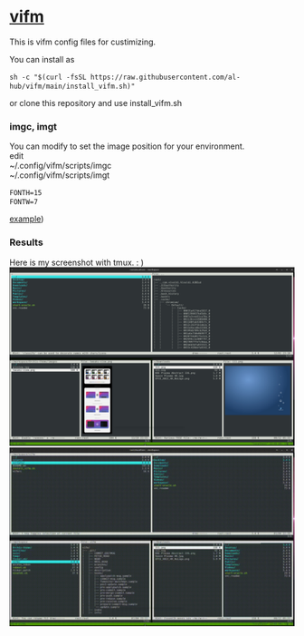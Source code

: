 # [vifm](https://github.com/vifm/vifm)

This is vifm config files for custimizing.

You can install as
```
sh -c "$(curl -fsSL https://raw.githubusercontent.com/al-hub/vifm/main/install_vifm.sh)"
```

or clone this repository and use install_vifm.sh

### imgc, imgt  
You can modify to set the image position for your environment.  
edit  
~/.config/vifm/scripts/imgc  
~/.config/vifm/scripts/imgt  
```
FONTH=15 
FONTW=7 
```
[example](https://github.com/al-hub/vifm/commit/354f50c249eb44e13855c7e0c715c6549b253ac8))  

### Results

Here is my screenshot with tmux. : )
![vifmscreenshot](https://raw.githubusercontent.com/al-hub/data/main/img/vifm-screenshot.jpg)
![vifmscreenshot-gif](https://raw.githubusercontent.com/al-hub/data/main/img/vifm-screenshot.gif)
